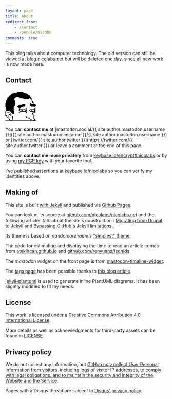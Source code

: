 ```yaml
---
layout: page
title: About
redirect_from:
    - /contact
    - /people/nicobo
comments: true
---
```


This blog talks about computer technology.
The old version can still be viewed at [blog.nicolabs.net](http://blog.nicolabs.net) but will be deleted one day, since all new work is now made here.


## Contact

<img src="assets/about/nicobo-nb-96x96.png" />

You can **contact me** at [mastodon.social/{{ site.author.mastodon.username }}]({{ site.author.mastodon.instance }}/{{ site.author.mastodon.username }}) or [twitter.com/{{ site.author.twitter }}](https://twitter.com/{{ site.author.twitter }}) or leave a comment at the end of this page.

You can **contact me more privately** from [keybase.io/encrypt#nicolabs](https://keybase.io/encrypt#nicolabs) or by using [my PGP key](assets/about/nicobo.gpgpubkey.asc) with your favorite tool.

I've published assertions at [keybase.io/nicolabs](https://keybase.io/nicolabs) so you can verify my identities above.


## Making of

This site is built [with Jekyll](https://jekyllrb.com/) and published via [Github Pages](https://help.github.com/en/github/working-with-github-pages/about-github-pages-and-jekyll).

You can look at its source at [github.com/nicolabs/nicolabs.net](https://github.com/nicolabs/nicolabs.net) and the following articles talk about the site's construction : [Migrating from Drupal to Jekyll](/2016/Migrating-from-Drupal-to-Jekyll) and [Bypassing GitHub's Jekyll limitations](2020/Bypassing-GitHub-Jekyll-limitations).

Its theme is based on *nandomoreirame's* ["simplest" theme](https://github.com/nandomoreirame/simplest).

The code for estimating and displaying the time to read an article comes from [atekihcan.github.io](http://atekihcan.github.io/blog/2014/reading-time-estimate-in-jekyll) and [github.com/renyuanz/leonids](https://github.com/renyuanz/leonids).

The *mastodon* widget on the front page is from [mastodon-timeline-widget](https://github.com/nicolabs/mastodon-timeline-widget).

The [tags page](/tags) has been possible thanks to [this blog article](https://codinfox.github.io/dev/2015/03/06/use-tags-and-categories-in-your-jekyll-based-github-pages/).

[jekyll-plantuml](https://github.com/yegor256/jekyll-plantuml) is used to generate inline PlantUML diagrams. It has been slightly modified to fit my needs.


## License

This work is licensed under a [Creative Commons Attribution 4.0 International License](http://creativecommons.org/licenses/by/4.0/).

More details as well as acknowledgments for third-party assets can be found in [LICENSE](/LICENSE).


## Privacy policy

We do not collect any information, but [GitHub may collect User Personal Information from visitors, including logs of visitor IP addresses, to comply with legal obligations, and to maintain the security and integrity of the Website and the Service](https://help.github.com/en/github/site-policy/github-privacy-statement#github-pages).

Pages with a Disqus thread are subject to [Disqus' privacy policy](https://help.disqus.com/customer/portal/articles/466259-privacy-policy).
